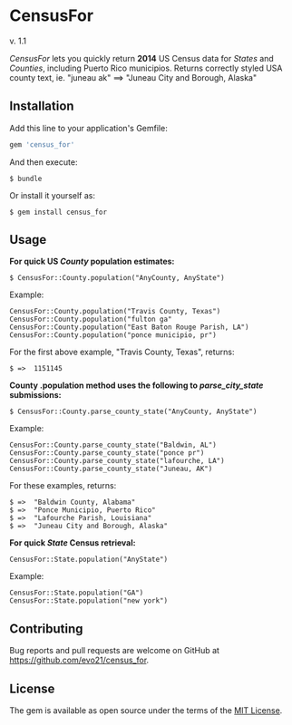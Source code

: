 # CensusFor 
v. 1.1

*CensusFor* lets you quickly return **2014** US Census data for _States_ and _Counties_, including Puerto Rico municipios. Returns correctly styled USA county text, ie. "juneau ak" ==> "Juneau City and Borough, Alaska"

## Installation

Add this line to your application's Gemfile:

```ruby
gem 'census_for'
```

And then execute:

    $ bundle

Or install it yourself as:

    $ gem install census_for

## Usage

**For quick US _County_ population estimates:**

    $ CensusFor::County.population("AnyCounty, AnyState")

Example:

    CensusFor::County.population("Travis County, Texas")
    CensusFor::County.population("fulton ga"
    CensusFor::County.population("East Baton Rouge Parish, LA")
    CensusFor::County.population("ponce municipio, pr")

For the first above example, "Travis County, Texas", returns:

    $ =>  1151145

**County .population method uses the following to _parse_city_state_ submissions:**

    $ CensusFor::County.parse_county_state("AnyCounty, AnyState")

Example:

    CensusFor::County.parse_county_state("Baldwin, AL")
    CensusFor::County.parse_county_state("ponce pr")
    CensusFor::County.parse_county_state("lafourche, LA")
    CensusFor::County.parse_county_state("Juneau, AK")

For these examples, returns:

    $ =>  "Baldwin County, Alabama"
    $ =>  "Ponce Municipio, Puerto Rico"
    $ =>  "Lafourche Parish, Louisiana"
    $ =>  "Juneau City and Borough, Alaska"

**For quick _State_ Census retrieval:**

    CensusFor::State.population("AnyState")

Example:

    CensusFor::State.population("GA")
    CensusFor::State.population("new york")

## Contributing

Bug reports and pull requests are welcome on GitHub at https://github.com/evo21/census_for.

## License

The gem is available as open source under the terms of the [MIT License](http://opensource.org/licenses/MIT).
